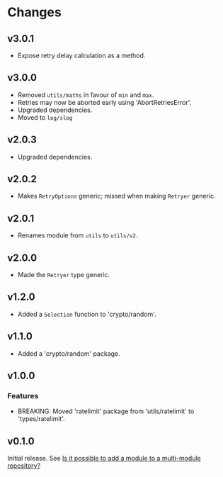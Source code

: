 # Changes

## v3.0.1

- Expose retry delay calculation as a method.

## v3.0.0

- Removed `utils/maths` in favour of `min` and `max`.
- Retries may now be aborted early using 'AbortRetriesError'.
- Upgraded dependencies.
- Moved to `log/slog`

## v2.0.3

- Upgraded dependencies.

## v2.0.2

- Makes `RetryOptions` generic; missed when making `Retryer` generic.

## v2.0.1

- Renames module from `utils` to `utils/v2`.

## v2.0.0

- Made the `Retryer` type generic.

## v1.2.0

- Added a `Selection` function to 'crypto/random'.

## v1.1.0

- Added a 'crypto/random' package.

## v1.0.0

### Features

- BREAKING: Moved 'ratelimit' package from 'utils/ratelimit' to
  'types/ratelimit'.

## v0.1.0

Initial release. See [Is it possible to add a module to a multi-module
repository?](https://github.com/golang/go/wiki/Modules#is-it-possible-to-add-a-module-to-a-multi-module-repository.)
